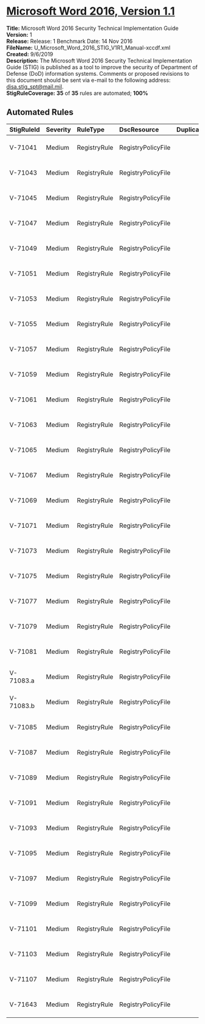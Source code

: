 # [Microsoft Word 2016, Version 1.1](https://github.com/Microsoft/PowerStig/wiki/Office-Word2016-1.1)

**Title:** Microsoft Word 2016 Security Technical Implementation Guide  
**Version:** 1  
**Release:** Release: 1 Benchmark Date: 14 Nov 2016  
**FileName:** U_Microsoft_Word_2016_STIG_V1R1_Manual-xccdf.xml  
**Created:** 9/6/2019  
**Description:** The Microsoft Word 2016 Security Technical Implementation Guide (STIG) is published as a tool to improve the security of Department of Defense (DoD) information systems.  Comments or proposed revisions to this document should be sent via e-mail to the following address: disa.stig_spt@mail.mil.  
**StigRuleCoverage:** **35** of **35** rules are automated; **100%**  

## Automated Rules

| StigRuleId | Severity | RuleType | DscResource | DuplicateOf | Title |
| :---- | :---- | :---- | :---- | :---- | :---- |
| V-71041 | Medium | RegistryRule | RegistryPolicyFile |  | SRG-APP-000210 |
| V-71043 | Medium | RegistryRule | RegistryPolicyFile |  | SRG-APP-000207 |
| V-71045 | Medium | RegistryRule | RegistryPolicyFile |  | SRG-APP-000112 |
| V-71047 | Medium | RegistryRule | RegistryPolicyFile |  | SRG-APP-000210 |
| V-71049 | Medium | RegistryRule | RegistryPolicyFile |  | SRG-APP-000112 |
| V-71051 | Medium | RegistryRule | RegistryPolicyFile |  | SRG-APP-000207 |
| V-71053 | Medium | RegistryRule | RegistryPolicyFile |  | SRG-APP-000210 |
| V-71055 | Medium | RegistryRule | RegistryPolicyFile |  | SRG-APP-000112 |
| V-71057 | Medium | RegistryRule | RegistryPolicyFile |  | SRG-APP-000207 |
| V-71059 | Medium | RegistryRule | RegistryPolicyFile |  | SRG-APP-000131 |
| V-71061 | Medium | RegistryRule | RegistryPolicyFile |  | SRG-APP-000207 |
| V-71063 | Medium | RegistryRule | RegistryPolicyFile |  | SRG-APP-000131 |
| V-71065 | Medium | RegistryRule | RegistryPolicyFile |  | SRG-APP-000209 |
| V-71067 | Medium | RegistryRule | RegistryPolicyFile |  | SRG-APP-000210 |
| V-71069 | Medium | RegistryRule | RegistryPolicyFile |  | SRG-APP-000210 |
| V-71071 | Medium | RegistryRule | RegistryPolicyFile |  | SRG-APP-000141 |
| V-71073 | Medium | RegistryRule | RegistryPolicyFile |  | SRG-APP-000210 |
| V-71075 | Medium | RegistryRule | RegistryPolicyFile |  | SRG-APP-000141 |
| V-71077 | Medium | RegistryRule | RegistryPolicyFile |  | SRG-APP-000112 |
| V-71079 | Medium | RegistryRule | RegistryPolicyFile |  | SRG-APP-000488 |
| V-71081 | Medium | RegistryRule | RegistryPolicyFile |  | SRG-APP-000210 |
| V-71083.a | Medium | RegistryRule | RegistryPolicyFile |  | SRG-APP-000210 |
| V-71083.b | Medium | RegistryRule | RegistryPolicyFile |  | SRG-APP-000210 |
| V-71085 | Medium | RegistryRule | RegistryPolicyFile |  | SRG-APP-000210 |
| V-71087 | Medium | RegistryRule | RegistryPolicyFile |  | SRG-APP-000210 |
| V-71089 | Medium | RegistryRule | RegistryPolicyFile |  | SRG-APP-000141 |
| V-71091 | Medium | RegistryRule | RegistryPolicyFile |  | SRG-APP-000210 |
| V-71093 | Medium | RegistryRule | RegistryPolicyFile |  | SRG-APP-000207 |
| V-71095 | Medium | RegistryRule | RegistryPolicyFile |  | SRG-APP-000207 |
| V-71097 | Medium | RegistryRule | RegistryPolicyFile |  | SRG-APP-000207 |
| V-71099 | Medium | RegistryRule | RegistryPolicyFile |  | SRG-APP-000207 |
| V-71101 | Medium | RegistryRule | RegistryPolicyFile |  | SRG-APP-000207 |
| V-71103 | Medium | RegistryRule | RegistryPolicyFile |  | SRG-APP-000207 |
| V-71107 | Medium | RegistryRule | RegistryPolicyFile |  | SRG-APP-000210 |
| V-71643 | Medium | RegistryRule | RegistryPolicyFile |  | SRG-APP-000210 |

